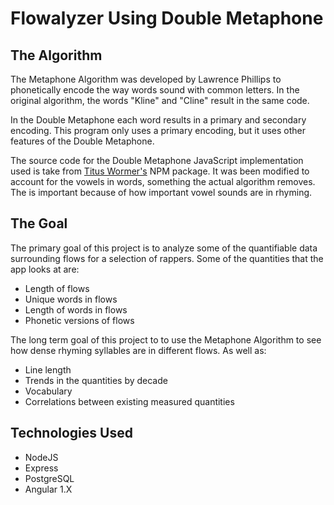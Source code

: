 # Flowalyzer Using Double Metaphone

## The Algorithm
The Metaphone Algorithm was developed by Lawrence Phillips to phonetically encode the way words sound with common letters. In the original algorithm, the words "Kline" and "Cline" result in the same code.

In the Double Metaphone each word results in a primary and secondary encoding. This program only uses a primary encoding, but it uses other features of the Double Metaphone. 

The source code for the Double Metaphone JavaScript implementation used is take from [Titus Wormer's](https://github.com/wooorm) NPM package. It was been modified to account for the vowels in words, something the actual algorithm removes. The is important because of how important vowel sounds are in rhyming. 

## The Goal
The primary goal of this project is to analyze some of the quantifiable data surrounding flows for a selection of rappers. Some of the quantities that the app looks at are: 

+ Length of flows
+ Unique words in flows
+ Length of words in flows
+ Phonetic versions of flows

The long term goal of this project to to use the Metaphone Algorithm to see how dense rhyming syllables are in different flows. As well as:

+ Line length
+ Trends in the quantities by decade
+ Vocabulary
+ Correlations between existing measured quantities

## Technologies Used
+ NodeJS
+ Express
+ PostgreSQL
+ Angular 1.X





 
